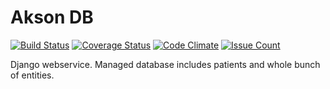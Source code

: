 Akson DB
===================================
[![Build Status](https://travis-ci.org/wesolutki/akson_db.svg?branch=master)](https://travis-ci.org/securionpay/securionpay-python)
[![Coverage Status](https://coveralls.io/repos/github/wesolutki/akson_db/badge.svg?branch=master)](https://coveralls.io/github/wesolutki/akson_db?branch=master)
[![Code Climate](https://codeclimate.com/repos/570e670c044352620e005fe9/badges/38aabaa6291e4b661791/gpa.svg)](https://codeclimate.com/repos/570e670c044352620e005fe9/feed)
[![Issue Count](https://codeclimate.com/repos/570e670c044352620e005fe9/badges/38aabaa6291e4b661791/issue_count.svg)](https://codeclimate.com/repos/570e670c044352620e005fe9/feed)

Django webservice. Managed database includes patients and whole bunch of entities.
